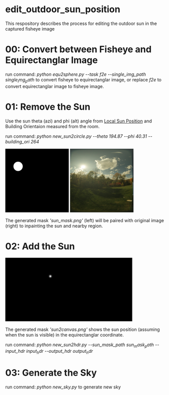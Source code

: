 # edit_outdoor_sun_position
This respository describes the process for editing the outdoor sun in the captured fisheye image


# 00: Convert between Fisheye and Equirectanglar Image

run command: *python equ2sphere.py --task f2e --single_img_path $single_img_path$* to convert fisheye to equirectanglar image, or replace *f2e* to convert equirectanglar image to fisheye image.


# 01: Remove the Sun 

Use the sun theta (azi) and phi (alt) angle from [Local Sun Position](https://www.suncalc.org/#/27.6936,-97.5195,3/2024.01.23/16:05/1/3) and Building Orientaion measured from the room. 

run command: *python new_sun2circle.py --theta 194.87 --phi 40.31 --building_ori 264*

<img src="sun_mask.png" width="200" height="200"/> <img src="IMG_0067.JPG" width="200" height="200"/>

The generated mask *'sun_mask.png'* (left) will be paired with original image (right) to inpainting the sun and nearby region.


# 02: Add the Sun 

<img src="sun2canvas.png" width="400" height="200"/>

The generated mask *'sun2canvas.png'* shows the sun position (assuming when the sun is visible) in the equirectanglar coordinate. 

run command: *python new_sun2hdr.py --sun_mask_path $sun_mask_path$ --input_hdr $input_hdr$ --output_hdr $output_hdr$*


# 03: Generate the Sky

run command: *python new_sky.py* to generate new sky












